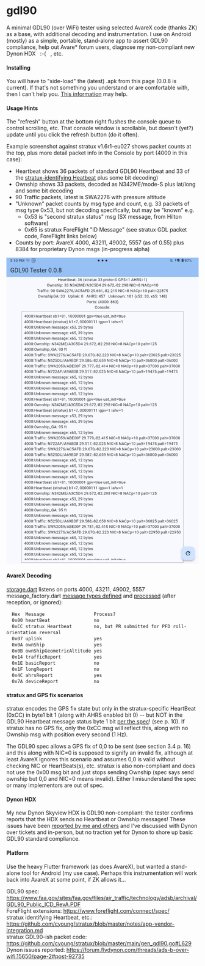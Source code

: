 # gdl90
A minimal GDL90 (over WiFi) tester using selected AvareX code (thanks ZK) as a base, with additional decoding and instrumentation.
I use on Android (mostly) as a simple, portable, stand-alone app to assert GDL90 compliance,
help out Avare* forum users, diagnose my non-compliant new Dynon HDX &nbsp; :-( &nbsp; , etc.

#### Installing
You will have to "side-load" the (latest) .apk from this page (0.0.8 is current).  If that's not something you understand or
are comfortable with, then I can't help you.  [This information](https://www.apps4av.com/manual-installation.html) may help.

#### Usage Hints
The "refresh" button at the bottom right flushes the console queue to control scrolling, etc.
That console window is scrollable, but doesn't (yet?) update until you click the refresh button (do it often).

Example screenshot against stratux v1.6r1-eu027 shows packet counts at the top, plus more detail packet info in the Console by port (4000 in this case):  
* Heartbeat shows 36 packets of standard GDL90 Heartbeat and 33 of the [stratux-identifying Heatbeat](https://github.com/cyoung/stratux/blob/master/notes/app-vendor-integration.md) plus some bit decoding)  
* Ownship shows 33 packets, decoded as N342ME/mode-S plus lat/long and some bit decoding
* 90 Traffic packets, latest is SWA2276 with pressure altitude
* "Unknown" packet counts by msg type and count, e.g. 33 packets of msg type 0x53, but not decoding specifically, but may be "known" e.g.
   * 0x53 is "second stratux status" msg (SX message, from Hilton software)
   * 0x65 is stratux ForeFlight "ID Message" (see stratux GDL packet code, ForeFlight links below)
* Counts by port: AvareX 4000, 43211, 49002, 5557 (as of 0.55) plus 8384 for proprietary Dynon msgs (in-progress alpha)
   
<img width="600" src="gdl90-tester-0.0.8.jpg">

#### AvareX Decoding
[storage.dart](https://github.com/apps4av/avarex/blob/9536d1bf661e9e314d6a7e91a864fcf4be8755da/lib/storage.dart#L186) listens on ports 4000, 43211, 49002, 5557  
message_factory.dart [message types defined](https://github.com/apps4av/avarex/blob/9536d1bf661e9e314d6a7e91a864fcf4be8755da/lib/gdl90/message_factory.dart#L98)
and [processed](https://github.com/apps4av/avarex/blob/9536d1bf661e9e314d6a7e91a864fcf4be8755da/lib/gdl90/message_factory.dart#L26) (after reception, or ignored):  
```
  Hex  Message                  Process?
  0x00 heartBeat                no
  0xCC stratux Heartbeat        no, but PR submitted for PFD roll-orientation reversal
  0x07 uplink                   yes
  0x0A ownShip                  yes
  0x0B ownShipGeometricAltitude yes
  0x14 trafficReport            yes
  0x1E basicReport              no
  0x1F longReport               no
  0x4C ahrsReport               yes
  0x7A deviceReport             no
```
#### stratux and GPS fix scenarios
stratux encodes the GPS fix state but only in the stratux-specific HeartBeat (0xCC) in byte1 bit 1
(along with AHRS enabled bit 0) -- but NOT in the GDL90 Heartbeat message status byte 1 bit
[per the spec](https://www.faa.gov/sites/faa.gov/files/air_traffic/technology/adsb/archival/GDL90_Public_ICD_RevA.PDF)! (see p. 10).
If stratux has no GPS fix, only the 0xCC msg will reflect this, along with no Ownship msg with position every second (1 Hz).

The GDL90 spec allows a GPS fix of 0,0 to be sent (see section 3.4 p. 16) and this along with NIC=0 is supposed to signify an invalid fix, although at
least AvareX ignores this scenario and assumes 0,0 is valid without checking NIC or HeartBeats(s), etc.  stratux is also non-compliant and does
not use the 0x00 msg bit and just stops sending Ownship (spec says send ownship but 0,0 and NIC=0 means invalid).  Either I misunderstand the spec
or many implementors are out of spec.

#### Dynon HDX
My new Dynon Skyview HDX is GDL90 non-compliant: the tester confirms reports that the HDX sends no Heartbeat or Ownship messages!
These issues have been [reported by me and others](https://forum.flydynon.com/threads/ads-b-over-wifi.15650/page-2#post-92735)
and I've discussed with Dynon over tickets and in-person, but no traction yet for Dynon to shore up basic GDL90 standard compliance.

#### Platform
Use the heavy Flutter framework (as does AvareX), but wanted a stand-alone tool for Android (my use case). 
Perhaps this instrumentation will work back into AvareX at some point, if ZK allows it...

GDL90 spec: https://www.faa.gov/sites/faa.gov/files/air_traffic/technology/adsb/archival/GDL90_Public_ICD_RevA.PDF  
ForeFlight extensions: https://www.foreflight.com/connect/spec/  
stratux identifying Heartbeat, etc.: https://github.com/cyoung/stratux/blob/master/notes/app-vendor-integration.md  
stratux GDL90-ish packet code: https://github.com/cyoung/stratux/blob/master/main/gen_gdl90.go#L629  
Dynon issues reported: https://forum.flydynon.com/threads/ads-b-over-wifi.15650/page-2#post-92735  
